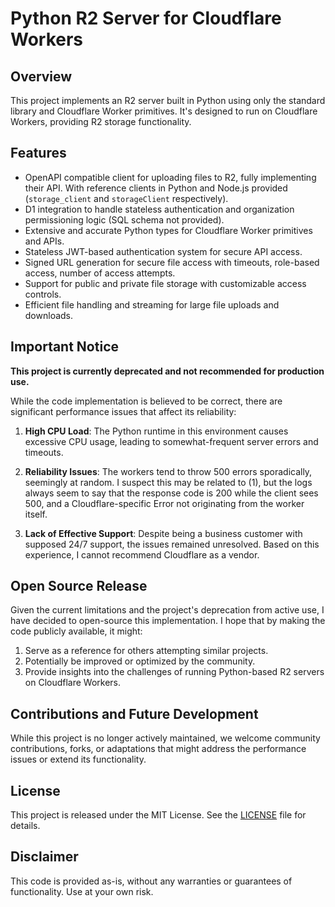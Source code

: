 # Python R2 Server for Cloudflare Workers

## Overview

This project implements an R2 server built in Python using only the standard library and Cloudflare Worker primitives. It's designed to run on Cloudflare Workers, providing R2 storage functionality.

## Features

- OpenAPI compatible client for uploading files to R2, fully implementing their API. With reference clients in Python and Node.js provided (`storage_client` and `storageClient` respectively).
- D1 integration to handle stateless authentication and organization permissioning logic (SQL schema not provided).
- Extensive and accurate Python types for Cloudflare Worker primitives and APIs.
- Stateless JWT-based authentication system for secure API access.
- Signed URL generation for secure file access with timeouts, role-based access, number of access attempts.
- Support for public and private file storage with customizable access controls.
- Efficient file handling and streaming for large file uploads and downloads.

## Important Notice

**This project is currently deprecated and not recommended for production use.**

While the code implementation is believed to be correct, there are significant performance issues that affect its reliability:

1. **High CPU Load**: The Python runtime in this environment causes excessive CPU usage, leading to somewhat-frequent server errors and timeouts.

2. **Reliability Issues**: The workers tend to throw 500 errors sporadically, seemingly at random. I suspect this may be related to (1), but the logs always seem to say that the response code is 200 while the client sees 500, and a Cloudflare-specific Error not originating from the worker itself.

3. **Lack of Effective Support**: Despite being a business customer with supposed 24/7 support, the issues remained unresolved. Based on this experience, I cannot recommend Cloudflare as a vendor.

## Open Source Release

Given the current limitations and the project's deprecation from active use, I have decided to open-source this implementation. I hope that by making the code publicly available, it might:

1. Serve as a reference for others attempting similar projects.
2. Potentially be improved or optimized by the community.
3. Provide insights into the challenges of running Python-based R2 servers on Cloudflare Workers.

## Contributions and Future Development

While this project is no longer actively maintained, we welcome community contributions, forks, or adaptations that might address the performance issues or extend its functionality.

## License

This project is released under the MIT License. See the [LICENSE](LICENSE) file for details.

## Disclaimer

This code is provided as-is, without any warranties or guarantees of functionality. Use at your own risk.
